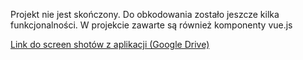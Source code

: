 Projekt nie jest skończony. Do obkodowania zostało jeszcze kilka funkcjonalności.
W projekcie zawarte są również komponenty vue.js

<a href="https://drive.google.com/drive/folders/1BleOpjrwKoR2-1yQK3mWNUJe8NIYfbIa?usp=sharing">Link do screen shotów z aplikacji  (Google Drive)</a>
